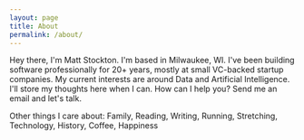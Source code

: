 ```yaml
---
layout: page
title: About
permalink: /about/
---
```


Hey there, I'm Matt Stockton. I'm based in Milwaukee, WI. I've been building software professionally for 20+ years, mostly at small VC-backed startup companies. My current interests are around Data and Artificial Intelligence. I'll store my thoughts here when I can. How can I help you? Send me an email and let's talk.

Other things I care about: Family, Reading, Writing, Running, Stretching, Technology, History, Coffee, Happiness